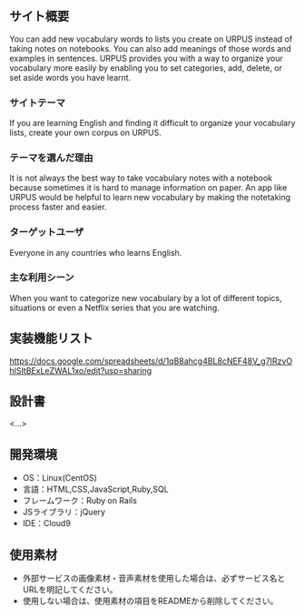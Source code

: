# <URPUS>

## サイト概要
You can add new vocabulary words to lists you create on URPUS instead of taking notes on notebooks.
You can also add meanings of those words and examples in sentences.
URPUS provides you with a way to organize your vocabulary more easily
by enabling you to set categories, add, delete, or set aside words you have learnt.

### サイトテーマ
If you are learning English and finding it difficult to organize your vocabulary lists, create your own corpus on URPUS.


### テーマを選んだ理由
It is not always the best way to take vocabulary notes with a notebook
because sometimes it is  hard to manage information on paper.
An app like URPUS would be helpful to learn new vocabulary by making the notetaking process faster and easier.

### ターゲットユーザ
Everyone in any countries who learns English.

### 主な利用シーン
When you want to categorize new vocabulary by a lot of different topics, situations or even a Netflix series that you are watching.

## 実装機能リスト
<https://docs.google.com/spreadsheets/d/1qB8ahcg4BL8cNEF48V_g7IRzvOhlSItBExLeZWAL1xo/edit?usp=sharing>

## 設計書
<...>

## 開発環境
- OS：Linux(CentOS)
- 言語：HTML,CSS,JavaScript,Ruby,SQL
- フレームワーク：Ruby on Rails
- JSライブラリ：jQuery
- IDE：Cloud9

## 使用素材
- 外部サービスの画像素材・音声素材を使用した場合は、必ずサービス名とURLを明記してください。
- 使用しない場合は、使用素材の項目をREADMEから削除してください。
